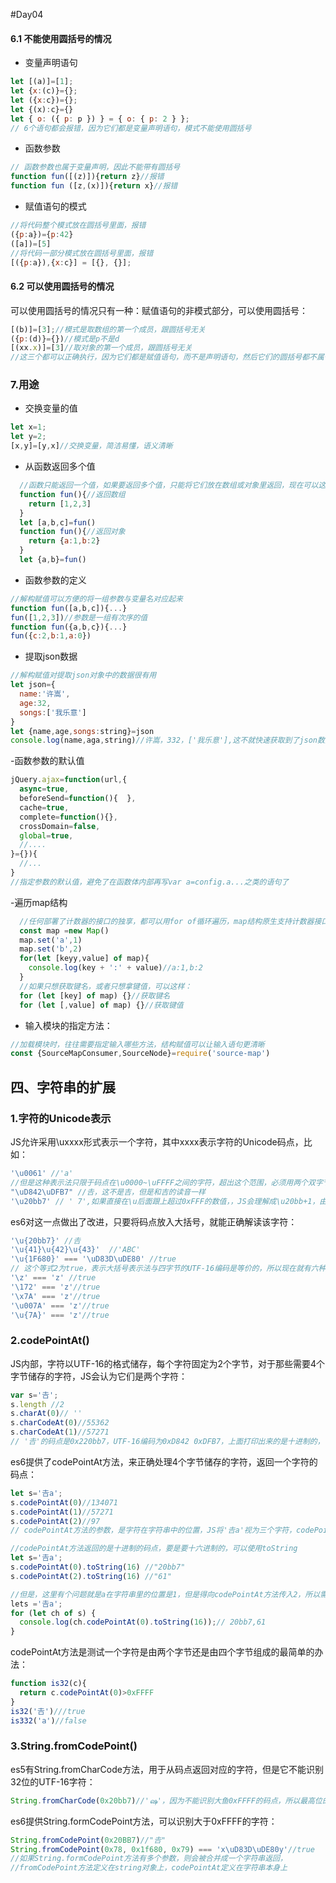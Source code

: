 #Day04
#### 6.1 不能使用圆括号的情况
  - 变量声明语句
```javascript
let [(a)]=[1];
let {x:(c)}={};
let ({x:c})={};
let {(x):c}={}
let { o: ({ p: p }) } = { o: { p: 2 } };
// 6个语句都会报错，因为它们都是变量声明语句，模式不能使用圆括号
```
  - 函数参数
```javascript
// 函数参数也属于变量声明，因此不能带有圆括号
function fun([(z)]){return z}//报错
function fun ([z,(x)]){return x}//报错
```
  - 赋值语句的模式
```javascript
//将代码整个模式放在圆括号里面，报错
({p:a})={p:42}
([a])=[5]
//将代码一部分模式放在圆括号里面，报错
[({p:a}),{x:c}] = [{}, {}];
```
#### 6.2 可以使用圆括号的情况
  可以使用圆括号的情况只有一种：赋值语句的非模式部分，可以使用圆括号：
```javascript
[(b)]=[3];//模式是取数组的第一个成员，跟圆括号无关
({p:(d)}={})//模式是p不是d
[(xx.x)]=[3]//取对象的第一个成员，跟圆括号无关
//这三个都可以正确执行，因为它们都是赋值语句，而不是声明语句，然后它们的圆括号都不属于模式的一部分
```
### 7.用途
  - 交换变量的值
```javascript
let x=1;
let y=2;
[x,y]=[y,x]//交换变量，简洁易懂，语义清晰
```
  - 从函数返回多个值
```javascript
  //函数只能返回一个值，如果要返回多个值，只能将它们放在数组或对象里返回，现在可以这样写
  function fun(){//返回数组
    return [1,2,3]
  }
  let [a,b,c]=fun()
  function fun(){//返回对象
    return {a:1,b:2}
  }
  let {a,b}=fun()
```
  - 函数参数的定义
```javascript
//解构赋值可以方便的将一组参数与变量名对应起来
function fun([a,b,c]){...}
fun([1,2,3])//参数是一组有次序的值
function fun({a,b,c}){...}
fun({c:2,b:1,a:0})
```
  - 提取json数据
```javascript
//解构赋值对提取json对象中的数据很有用
let json={
  name:'许嵩',
  age:32,
  songs:['我乐意']
}
let {name,age,songs:string}=json
console.log(name,aga,string)//许嵩，332，['我乐意'],这不就快速获取到了json数据的值了
```
  -函数参数的默认值
```javascript
jQuery.ajax=function(url,{
  async=true,
  beforeSend=function(){  },
  cache=true,
  complete=function(){},
  crossDomain=false,
  global=true,
  //....
}={}){
  //...
}
//指定参数的默认值，避免了在函数体内部再写var a=config.a...之类的语句了
```
  -遍历map结构
```javascript
  //任何部署了计数器的接口的独享，都可以用for of循环遍历，map结构原生支持计数器接口，配合变量的结构赋值，获取键名和键值
  const map =new Map()
  map.set('a',1)
  map.set('b',2)
  for(let [keyy,value] of map){
    console.log(key + ':' + value)//a:1,b:2
  }
  //如果只想获取键名，或者只想拿键值，可以这样：
  for (let [key] of map) {}//获取键名
  for (let [,value] of map) {}//获取键值
```
  - 输入模块的指定方法：
```javascript
//加载模块时，往往需要指定输入哪些方法，结构赋值可以让输入语句更清晰
const {SourceMapConsumer,SourceNode}=require('source-map')
```
## 四、字符串的扩展
### 1.字符的Unicode表示
  JS允许采用\uxxxx形式表示一个字符，其中xxxx表示字符的Unicode码点，比如：
```javascript
'\u0061' //'a'
//但是这种表示法只限于码点在\u0000~\uFFFF之间的字符，超出这个范围，必须用两个双字节的形式表示，比如：
"\uD842\uDFB7" //𠮷，这不是吉，但是和吉的读音一样
'\u20bb7' // ' 7',如果直接在\u后面跟上超过0xFFF的数值，，JS会理解成\u20bb+1，由于\u20bb是一个不可打印的字符，所以只会显示空格 然后后面跟着一个7
```
  es6对这一点做出了改进，只要将码点放入大括号，就能正确解读该字符：
```javascript
'\u{20bb7}' //𠮷
'\u{41}\u{42}\u{43}'  //'ABC'
'\u{1F680}' === '\uD83D\uDE80' //true
// 这个等式2为true，表示大括号表示法与四字节的UTF-16编码是等价的，所以现在就有六种方法表示一个字符
'\z' === 'z' //true
'\172' === 'z'//true
'\x7A' === 'z'//true
'\u007A' === 'z'//true
'\u{7A}' === 'z'//true
```
### 2.codePointAt()
  JS内部，字符以UTF-16的格式储存，每个字符固定为2个字节，对于那些需要4个字节储存的字符，JS会认为它们是两个字符：
```javascript
var s='𠮷';
s.length //2
s.charAt(0)// ''
s.charCodeAt(0)//55362
s.charCodeAt(1)//57271
// '𠮷'的码点是0x220bb7，UTF-16编码为0xD842 0xDFB7，上面打印出来的是十进制的，需要四个字节存储，对于这种4个字节的字符，JS不能正确处理，字符串长度会认为是2，而且chartAt方法无法读取整个字符，charCodeAt方法只能分别返回前两个字节和后两个字节的值。
```
  es6提供了codePointAt方法，来正确处理4个字节储存的字符，返回一个字符的码点：
```javascript
let s='𠮷a';
s.codePointAt(0)//134071
s.codePointAt(1)//57271
s.codePointAt(2)//97
// codePointAt方法的参数，是字符在字符串中的位置，JS将'𠮷a'视为三个字符，codePointAt方法在第一个字符上，正确的识别了'𠮷'，返回了十进制码点134071,在第二个字符就是'𠮷'的后两个字节上和第三个字符a上，codePointAt方法的结果和charCodeAt方法相同。

//codePointAt方法返回的是十进制的码点，要是要十六进制的，可以使用toString
let s='𠮷a';
s.codePointAt(0).toString(16) //"20bb7"
s.codePointAt(2).toString(16) //"61"

//但是，这里有个问题就是a在字符串里的位置是1，但是得向codePointAt方法传入2，所以需要用for of循环，来识别32位的UTF-16字符:
lets ='𠮷a';
for (let ch of s) {
  console.log(ch.codePointAt(0).toString(16));// 20bb7,61
}
```
  codePointAt方法是测试一个字符是由两个字节还是由四个字节组成的最简单的办法：
```javascript
function is32(c){
  return c.codePointAt(0)>0xFFFF
}
is32('𠮷')///true
is332('a')//false
```
### 3.String.fromCodePoint()
  es5有String.fromCharCode方法，用于从码点返回对应的字符，但是它不能识别32位的UTF-16字符：
```javascript
String.fromCharCode(0x20bb7)//'ஷ'，因为不能识别大鱼0xFFFF的码点，所以最高位的2被舍弃了，最后码点返回的是u+0bb7对应的字符，反正也不认识
```
  es6提供String.formCodePoint方法，可以识别大于0xFFFF的字符：
```javascript
String.fromCodePoint(0x20BB7)//"𠮷"
String.fromCodePoint(0x78, 0x1f680, 0x79) === 'x\uD83D\uDE80y'//true
//如果String.formCodePoint方法有多个参数，则会被合并成一个字符串返回，
//fromCodePoint方法定义在string对象上，codePointAt定义在字符串本身上
```





















